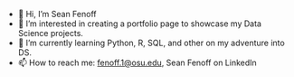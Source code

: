 - 👋 Hi, I’m Sean Fenoff
- 👀 I’m interested in creating a portfolio page to showcase my Data Science projects. 
- 🌱 I’m currently learning Python, R, SQL, and other on my adventure into DS.
- 📫 How to reach me: fenoff.1@osu.edu, Sean Fenoff on LinkedIn

<!---
sfenoff/sfenoff is a ✨ special ✨ repository because its `README.md` (this file) appears on your GitHub profile.
You can click the Preview link to take a look at your changes.
--->
